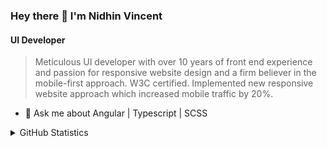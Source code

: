 ### Hey there 👋 I'm Nidhin Vincent

#### UI Developer

>Meticulous UI developer with over 10 years of front end experience and passion for responsive website design and a firm believer in the mobile-first approach. W3C certified. Implemented new responsive website approach which increased mobile traffic by 20%.


- 💬 Ask me about Angular | Typescript | SCSS


<details>
  <summary>GitHub Statistics</summary>
  <img  src="https://github-readme-stats.vercel.app/api/top-langs/?username=nidhilive" alt="Stats"/>
</details>
